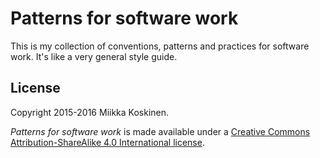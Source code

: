 # Patterns for software work

This is my collection of conventions, patterns and practices for software work.
It's like a very general style guide.


## License

Copyright 2015-2016 Miikka Koskinen.

*Patterns for software work* is made available under a [Creative Commons
Attribution-ShareAlike 4.0 International license][cc-by-sa].

[cc-by-sa]: http://creativecommons.org/licenses/by-sa/4.0

